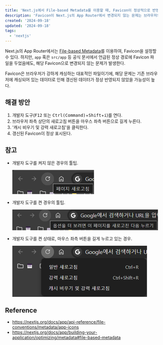 ```yaml
---
title: 'Next.js에서 File-based Metadata를 이용할 때, Favicon이 정상적으로 반영되지 않는 현상'
description: 'Favicon이 Next.js의 App Router에서 변경되지 않는 문제는 브라우저의 캐싱 때문일 수 있으며, 개발자 도구를 통해 캐시 비우기 및 강력 새로고침을 수행하면 해결될 가능성이 높다.'
created: '2024-09-18'
updated: '2024-09-18'
tags:
  - 'nextjs'
---
```


Next.js의 App Router에서는 [File-based Metadata](https://nextjs.org/docs/app/building-your-application/optimizing/metadata#file-based-metadata)를 이용하여, Favicon을 설정할 수 있다. 하지만, `app` 혹은 `src/app` 등 공식 문서에서 언급된 정상 경로에 Favicon 파일을 두었음에도, 해당 Favicon으로 변경되지 않는 문제가 발생한다.

Favicon은 브라우저가 강하게 캐싱하는 대표적인 파일이기에, 해당 문제는 기존 브라우저에 캐싱되어 있는 데이터로 인해 갱신된 데이터가 정상 반영되지 않았을 가능성이 높다.

## 해결 방안

1. 개발자 도구(<kbd>F12</Kbd> 또는 <kbd>Ctrl(Command)</kbd>+<kbd>Shift</kbd>+<kbd>i</kbd>)를 연다.
1. 브라우저 좌측 상단의 새로고침 버튼을 마우스 좌측 버튼으로 길게 누른다.
1. '캐시 비우기 및 강력 새로고침'을 클릭한다.
1. 갱신된 Favicon이 정상 표시된다.

## 참고

- 개발자 도구를 켜지 않은 경우의 툴팁.

    ![alt text](/public/images/posts/when-using-file-based-metadata-the-favicon-is-not-displayed-correctly/1.png)

- 개발자 도구를 켠 경우의 툴팁.

    ![alt text](/public/images/posts/when-using-file-based-metadata-the-favicon-is-not-displayed-correctly/2.png)

- 개발자 도구를 켠 상태로, 마우스 좌측 버튼을 길게 누르고 있는 경우.

    ![alt text](/public/images/posts/when-using-file-based-metadata-the-favicon-is-not-displayed-correctly/3.png)

## Reference

- <https://nextjs.org/docs/app/api-reference/file-conventions/metadata/app-icons>
- <https://nextjs.org/docs/app/building-your-application/optimizing/metadata#file-based-metadata>
